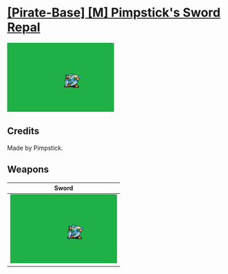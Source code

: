 # [\[Pirate-Base\] \[M\] Pimpstick's Sword Repal](./)

<img src="./1.%20Sword/Sword_000.png" alt="[Pirate-Base] [M] Pimpstick's Sword Repal standing" />

## Credits

Made by Pimpstick.

## Weapons


|Sword |
|  :---: |
| <img alt="Sword animation" src="./1.%20Sword/Sword.gif" /> |
